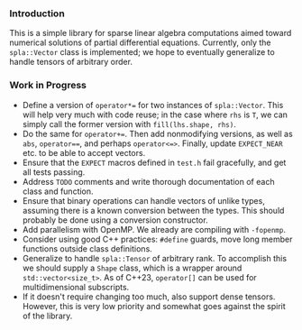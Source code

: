 ### Introduction
This is a simple library for sparse linear algebra computations aimed toward numerical solutions of partial differential equations. Currently, only the `spla::Vector` class is implemented; we hope to eventually generalize to handle tensors of arbitrary order.

### Work in Progress
* Define a version of `operator*=` for two instances of `spla::Vector`. This will help very much with code reuse; in the case where `rhs` is `T`, we can simply call the former version with `fill(lhs.shape, rhs)`.
* Do the same for `operator+=`. Then add nonmodifying versions, as well as `abs`, `operator==`, and perhaps `operator<=>`. Finally, update `EXPECT_NEAR` etc. to be able to accept vectors.
* Ensure that the `EXPECT` macros defined in `test.h` fail gracefully, and get all tests passing.
* Address `TODO` comments and write thorough documentation of each class and function.
* Ensure that binary operations can handle vectors of unlike types, assuming there is a known conversion between the types. This should probably be done using a conversion constructor.
* Add parallelism with OpenMP. We already are compiling with `-fopenmp`.
* Consider using good C++ practices: `#define` guards, move long member functions outside class definitions.
* Generalize to handle `spla::Tensor` of arbitrary rank. To accomplish this we should supply a `Shape` class, which is a wrapper around `std::vector<size_t>`. As of C++23, `operator[]` can be used for multidimensional subscripts.
* If it doesn't require changing too much, also support dense tensors. However, this is very low priority and somewhat goes against the spirit of the library.
